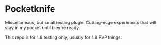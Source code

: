 # Pocketknife
Miscellaneous, but small testing plugin. Cutting-edge experiments that will stay in my pocket until they're ready.

This repo is for 1.8 testing only, usually for 1.8 PVP things.